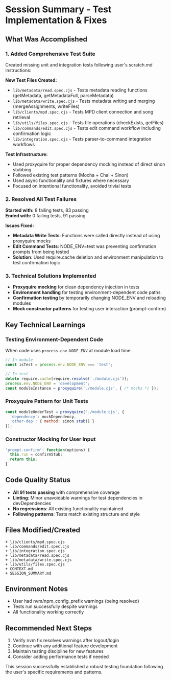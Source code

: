 # Session Summary - Test Implementation & Fixes

## What Was Accomplished

### 1. Added Comprehensive Test Suite
Created missing unit and integration tests following user's scratch.md instructions:

**New Test Files Created:**
- `lib/metadata/read.spec.cjs` - Tests metadata reading functions (getMetadata, getMetadataFull, parseMetadata)
- `lib/metadata/write.spec.cjs` - Tests metadata writing and merging (mergeAssignments, writeFiles)  
- `lib/clients/mpd.spec.cjs` - Tests MPD client connection and song retrieval
- `lib/utils/files.spec.cjs` - Tests file operations (checkExists, getFiles)
- `lib/commands/edit.spec.cjs` - Tests edit command workflow including confirmation logic
- `lib/integration.spec.cjs` - Tests parser-to-command integration workflows

**Test Infrastructure:**
- Used proxyquire for proper dependency mocking instead of direct sinon stubbing
- Followed existing test patterns (Mocha + Chai + Sinon)
- Used async functionality and fixtures where necessary
- Focused on intentional functionality, avoided trivial tests

### 2. Resolved All Test Failures
**Started with:** 8 failing tests, 83 passing  
**Ended with:** 0 failing tests, 91 passing

**Issues Fixed:**
- **Metadata Write Tests**: Functions were called directly instead of using proxyquire mocks
- **Edit Command Tests**: NODE_ENV=test was preventing confirmation prompts from being tested
- **Solution**: Used require.cache deletion and environment manipulation to test confirmation logic

### 3. Technical Solutions Implemented
- **Proxyquire mocking** for clean dependency injection in tests
- **Environment handling** for testing environment-dependent code paths
- **Confirmation testing** by temporarily changing NODE_ENV and reloading modules
- **Mock constructor patterns** for testing user interaction (prompt-confirm)

## Key Technical Learnings

### Testing Environment-Dependent Code
When code uses `process.env.NODE_ENV` at module load time:
```javascript
// In module
const isTest = process.env.NODE_ENV === 'test';

// In test
delete require.cache[require.resolve('./module.cjs')];
process.env.NODE_ENV = 'development';
const moduleInstance = proxyquire('./module.cjs', { /* mocks */ });
```

### Proxyquire Pattern for Unit Tests
```javascript
const moduleUnderTest = proxyquire('./module.cjs', {
  'dependency': mockDependency,
  'other-dep': { method: sinon.stub() }
});
```

### Constructor Mocking for User Input
```javascript
'prompt-confirm': function(options) {
  this.run = confirmStub;
  return this;
}
```

## Code Quality Status
- **All 91 tests passing** with comprehensive coverage
- **Linting**: Minor unavoidable warnings for test dependencies in devDependencies
- **No regressions**: All existing functionality maintained
- **Following patterns**: Tests match existing structure and style

## Files Modified/Created
```
+ lib/clients/mpd.spec.cjs
+ lib/commands/edit.spec.cjs  
+ lib/integration.spec.cjs
+ lib/metadata/read.spec.cjs
+ lib/metadata/write.spec.cjs
+ lib/utils/files.spec.cjs
+ CONTEXT.md
+ SESSION_SUMMARY.md
```

## Environment Notes
- User had nvm/npm_config_prefix warnings (being resolved)
- Tests run successfully despite warnings
- All functionality working correctly

## Recommended Next Steps
1. Verify nvm fix resolves warnings after logout/login
2. Continue with any additional feature development
3. Maintain testing discipline for new features
4. Consider adding performance tests if needed

This session successfully established a robust testing foundation following the user's specific requirements and patterns.